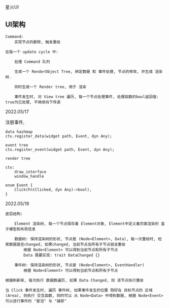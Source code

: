 星火UI

## UI架构

    Command:
        实现节点的删除, 触发重绘

    在每一个 update cycle 中:

        处理 Command 队列

        生成一个 RenderObject Tree, 绑定数据 和 事件处理, 节点的修改, 并生成 渲染树.

        同时生成一个 Render tree, 用于 渲染

        事件发生时, 对 View tree 遍历, 每一个节点处理事件, 处理函数的bool返回值: true为已处理, 不继续向下传递

<flex>

</flex>

2022.05/17

注册事件,

    data hashmap
    ctx.register_data(widget path, Event, dyn Any);

    event tree
    ctx.register_event(widget path, Event, dyn Any);

    render tree

    ctx:
        draw_interface
        window_handle

    enum Event {
        Click(Fn(Clicked, dyn Any)->bool),
    }

2022.05/19

    底层结构:

        Element 渲染树, 每一个节点保存着 Element对象, Element中定义着页面渲染的 盒子模型和布局信息

        数据树: 保持渲染树的形状, 节点是 (Node<Element>, Data), 每一次重绘时, 检索数据是否changed, 如果changed, 当前节点及所有子节点就会重绘
            根据 Node<Element> 可以得到当前节点和所有子节点
            Data 需要实现: trait DataChanged {}

        事件树: 保持渲染树的形状, 节点是 (Node<Element>, EventHandler)
            根据 Node<Element> 可以得到当前节点和所有子节点

    根据刷新率, 每次执行 数据数遍历, 如果 Data Changed, 则 该节点执行重绘

    当 Click 事件发生时, 遍历 事件树, 如果事件发生的位置 刚好在 目标节点的 区域(Area), 则执行 交互函数, 同时可以 从 Node<Data> 中得到数据, 根据 Node<Event> 可以进行事件的 "冒泡" 与 "捕获"
